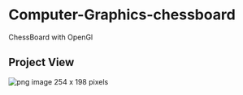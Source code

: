 # Computer-Graphics-chessboard
ChessBoard with OpenGl

## Project View
![png image 254 x 198 pixels](https://cloud.githubusercontent.com/assets/13005159/17085058/787a042a-51f0-11e6-990f-36d5a9668f3b.png)

